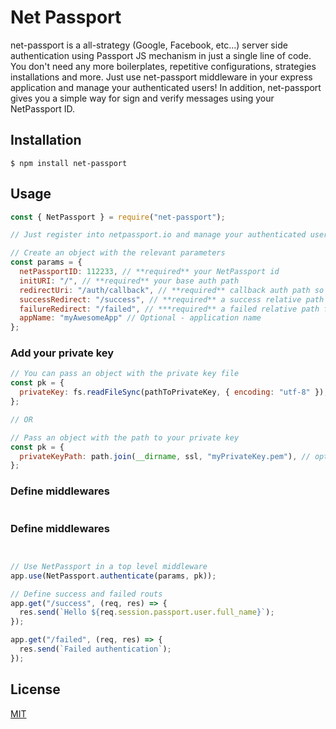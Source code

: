 # Net Passport

net-passport is a all-strategy (Google, Facebook, etc...) server side authentication using Passport JS mechanism in just a single line of code.
You don't need any more boilerplates, repetitive configurations, strategies installations and more.
Just use net-passport middleware in your express application and manage your authenticated users!
In addition, net-passport gives you a simple way for sign and verify messages using your NetPassport ID.

## Installation

```
$ npm install net-passport
```

## Usage

```javascript
const { NetPassport } = require("net-passport");

// Just register into netpassport.io and manage your authenticated users for free.

// Create an object with the relevant parameters
const params = {
  netPassportID: 112233, // **required** your NetPassport id
  initURI: "/", // **required** your base auth path
  redirectUri: "/auth/callback", // **required** callback auth path so NetPassport could recieve authentication callback
  successRedirect: "/success", // **required** a success relative path in case user authenticated successfully
  failureRedirect: "/failed", // ***required** a failed relative path for failed authentication
  appName: "myAwesomeApp" // Optional - application name 
};

```

### Add your private key

```javascript
// You can pass an object with the private key file
const pk = {
  privateKey: fs.readFileSync(pathToPrivateKey, { encoding: "utf-8" }), // client privateKey file encoded in utf-8
};

// OR

// Pass an object with the path to your private key
const pk = {
  privateKeyPath: path.join(__dirname, ssl, "myPrivateKey.pem"), // optional, instead of privateKey as file, send the path to your pk
};

```


### Define middlewares

```javascript


```


### Define middlewares
```javascript


// Use NetPassport in a top level middleware
app.use(NetPassport.authenticate(params, pk));

// Define success and failed routs
app.get("/success", (req, res) => {
  res.send(`Hello ${req.session.passport.user.full_name}`);
});

app.get("/failed", (req, res) => {
  res.send(`Failed authentication`);
});
```

## License

[MIT](https://choosealicense.com/licenses/mit/)
